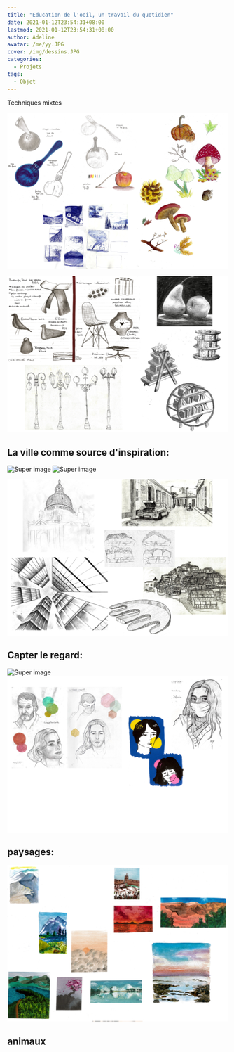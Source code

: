 ```yaml
---
title: "Education de l'oeil, un travail du quotidien"
date: 2021-01-12T23:54:31+08:00
lastmod: 2021-01-12T23:54:31+08:00
author: Adeline
avatar: /me/yy.JPG
cover: /img/dessins.JPG
categories:
  - Projets
tags:
  - Objet
---
```

<!--more-->

Techniques mixtes

![Super image](/img/objet_carnet1.PNG)


![Super image](/img/objet_carnet2.PNG)


## La ville comme source d'inspiration:

![Super image](/img/archi_carnet1.PNG)
![Super image](/img/archi_carnet2.PNG)


![Super image](/img/archi_carnet3.PNG)


## Capter le regard:

![Super image](/img/portrait_carnet1.PNG)
![Super image](/img/portrait_carnet2.PNG)


## paysages:

![Super image](/img/paysage_carnet.PNG)

## animaux

